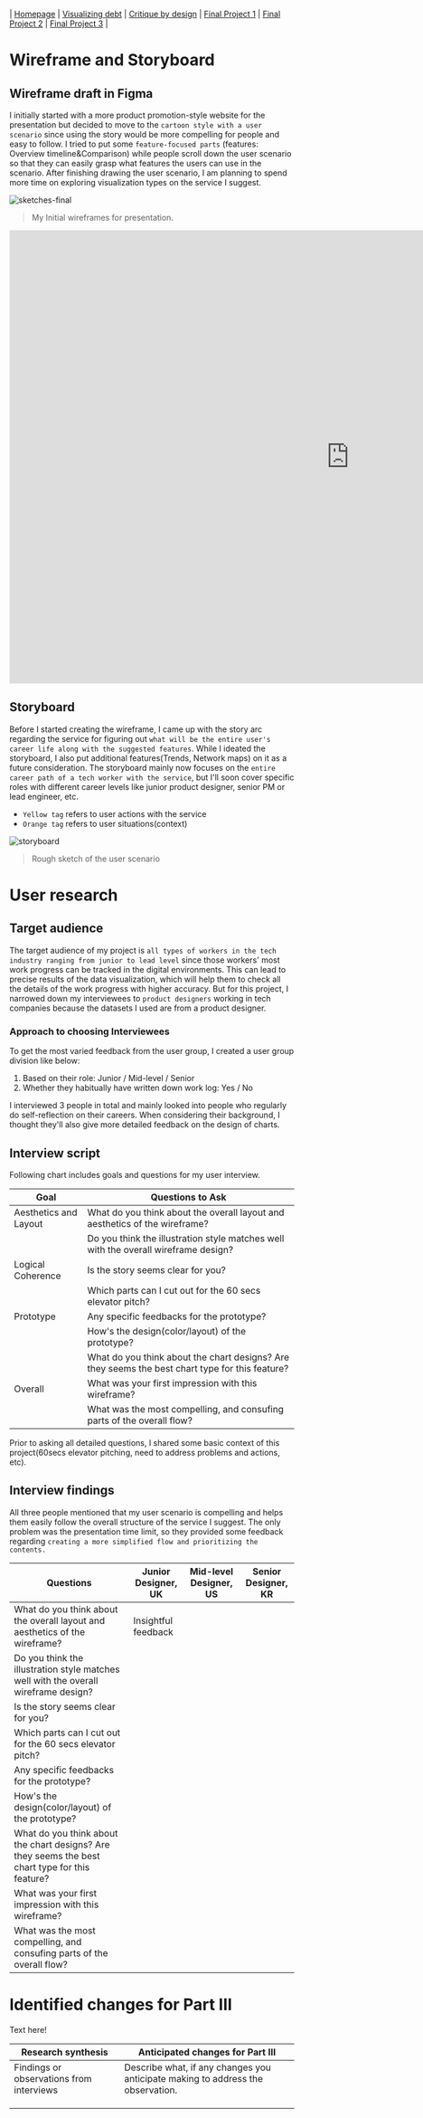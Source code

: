 | [Homepage](https://yeonjin-park.github.io/portfolio/) | [Visualizing debt](/dataviz2.md) | [Critique by design](/dataviz3.md) | [Final Project 1](/final-1.md) | [Final Project 2](/final-2.md) | [Final Project 3](/final-3.md) |

# Wireframe and Storyboard

## Wireframe draft in Figma 
I initially started with a more product promotion-style website for the presentation but decided to move to the `cartoon style with a user scenario` since using the story would be more compelling for people and easy to follow. I tried to put some `feature-focused parts` (features: Overview timeline&Comparison) while people scroll down the user scenario so that they can easily grasp what features the users can use in the scenario. After finishing drawing the user scenario, I am planning to spend more time on exploring visualization types on the service I suggest. 

![sketches-final](Sketches-final2.png)
> My Initial wireframes for presentation.

<iframe style="border: 1px solid rgba(0, 0, 0, 0.1);" width="1200" height="800" src="https://www.figma.com/embed?embed_host=share&url=https%3A%2F%2Fwww.figma.com%2Fproto%2F3Qlj7vQAxTVcJwJWexFUCq%2FData-Visualization-Class%3Fpage-id%3D176%253A6%26node-id%3D182%253A1108%26viewport%3D832%252C461%252C0.5%26scaling%3Dscale-down-width" allowfullscreen></iframe>

## Storyboard
Before I started creating the wireframe, I came up with the story arc regarding the service for figuring out `what will be the entire user's career life along with the suggested features`. While I ideated the storyboard, I also put additional features(Trends, Network maps) on it as a future consideration. The storyboard mainly now focuses on the `entire career path of a tech worker with the service`, but I'll soon cover specific roles with different career levels like junior product designer, senior PM or lead engineer, etc. 
- `Yellow tag` refers to user actions with the service
- `Orange tag` refers to user situations(context) 

![storyboard](User-Scenario.png)
> Rough sketch of the user scenario 

# User research 

## Target audience
The target audience of my project is `all types of workers in the tech industry ranging from junior to lead level` since those workers' most work progress can be tracked in the digital environments. This can lead to precise results of the data visualization, which will help them to check all the details of the work progress with higher accuracy. But for this project, I narrowed down my interviewees to `product designers` working in tech companies because the datasets I used are from a product designer. 

### Approach to choosing Interviewees
To get the most varied feedback from the user group, I created a user group division like below: 
1) Based on their role: Junior / Mid-level / Senior 
2) Whether they habitually have written down work log: Yes / No 

I interviewed 3 people in total and mainly looked into people who regularly do self-reflection on their careers. When considering their background, I thought they'll also give more detailed feedback on the design of charts. 


## Interview script
Following chart includes goals and questions for my user interview. 

| Goal | Questions to Ask |
|------|------------------|
|   Aesthetics and Layout   |        What do you think about the overall layout and aesthetics of the wireframe?          |
|      |        Do you think the illustration style matches well with the overall wireframe design?          |
|   Logical Coherence   |        Is the story seems clear for you?          |
|     |        Which parts can I cut out for the 60 secs elevator pitch?          |
|   Prototype   |       Any specific feedbacks for the prototype?           |
|      |       How's the design(color/layout) of the prototype?           |
|      |       What do you think about the chart designs? Are they seems the best chart type for this feature?          |
|   Overall   |      What was your first impression with this wireframe?            |
|     |      What was the most compelling, and consufing parts of the overall flow?             |

Prior to asking all detailed questions, I shared some basic context of this project(60secs elevator pitching, need to address problems and actions, etc).

## Interview findings

All three people mentioned that my user scenario is compelling and helps them easily follow the overall structure of the service I suggest. The only problem was the presentation time limit, so they provided some feedback regarding `creating a more simplified flow and prioritizing the contents.`  

| Questions               | Junior Designer, UK | Mid-level Designer, US | Senior Designer, KR |
|-------------------------|--------------------------------|-------------|-------------|
| What do you think about the overall layout and aesthetics of the wireframe? | Insightful feedback            |             |             |
|             Do you think the illustration style matches well with the overall wireframe design?            |                                |             |             |
|          Is the story seems clear for you?               |                                |             |             |
|          Which parts can I cut out for the 60 secs elevator pitch?                |                                |             |             |
|          Any specific feedbacks for the prototype?               |                                |             |             |
|         How's the design(color/layout) of the prototype?               |                                |             |             |
|          What do you think about the chart designs? Are they seems the best chart type for this feature?               |                                |             |             |
|          What was your first impression with this wireframe?              |                                |             |             |
|          What was the most compelling, and consufing parts of the overall flow?                |                                |             |             |


# Identified changes for Part III

Text here!

| Research synthesis                       | Anticipated changes for Part III                                                |
|------------------------------------------|---------------------------------------------------------------------------------|
| Findings or observations from interviews | Describe what, if any changes you anticipate making to address the observation. |
|                                          |                                                                                 |
|                                          |                                                                                 |
|                                          |                                                                                 |




